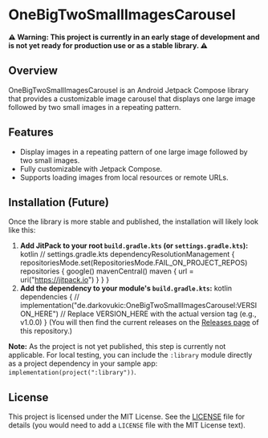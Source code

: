 # OneBigTwoSmallImagesCarousel

**⚠️ Warning: This project is currently in an early stage of development and is not yet ready for
production use or as a stable library. ⚠️**

## Overview

OneBigTwoSmallImagesCarousel is an Android Jetpack Compose library that provides a customizable
image carousel that displays one large image followed by two small images in a repeating pattern.

## Features

* Display images in a repeating pattern of one large image followed by two small images.
* Fully customizable with Jetpack Compose.
* Supports loading images from local resources or remote URLs.

## Installation (Future)

Once the library is more stable and published, the installation will likely look like this:

1.  **Add JitPack to your root `build.gradle.kts` (or `settings.gradle.kts`):**
    kotlin // settings.gradle.kts dependencyResolutionManagement { repositoriesMode.set(RepositoriesMode.FAIL_ON_PROJECT_REPOS) repositories { google() mavenCentral() maven { url = uri("https://jitpack.io") } } }
2.  **Add the dependency to your module's `build.gradle.kts`:**
    kotlin dependencies { // implementation("de.darkovukic:OneBigTwoSmallImagesCarousel:VERSION_HERE") // Replace VERSION_HERE with the actual version tag (e.g., v1.0.0) }
    (You will then find the current releases on the [Releases page](https://github.com/VCDo/OneBigTwoSmallImagesCarousel/releases) of this repository.)

**Note:** As the project is not yet published, this step is currently not applicable. 
For local testing, you can include the `:library` module directly as a project dependency in your
sample app: `implementation(project(":library"))`.

## License

This project is licensed under the MIT License. See the [LICENSE](LICENSE) file for details
(you would need to add a `LICENSE` file with the MIT License text).
